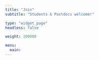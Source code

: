 ```yaml
---
title: "Join"
subtitle: "Students & Postdocs welcome!"

type: "widget_page"
headless: false

weight: 100000

menu:
  main:
---
```


